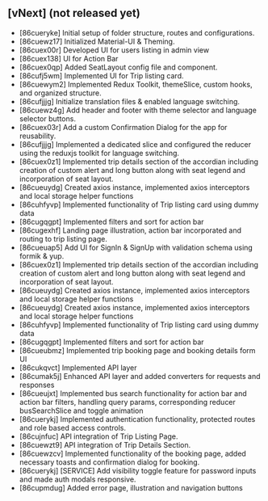 ## [vNext] (not released yet)

-   [86cueryke] Initial setup of folder structure, routes and configurations.
-   [86cuewz17] Initialized Material-UI & Theming.
-   [86cuex00r] Developed UI for users listing in admin view
-   [86cuex138] UI for Action Bar
-   [86cuex0qp] Added SeatLayout config file and component.
-   [86cufj5wm] Implemented UI for Trip listing card.
-   [86cuewym2] Implemented Redux Toolkit, themeSlice, custom hooks, and organized structure.
-   [86cufjjjg] Initialize translation files & enabled language switching.
-   [86cuewz4g] Add header and footer with theme selector and language selector buttons.
-   [86cuex03r] Add a custom Confirmation Dialog for the app for reusability.
-   [86cufjjjg] Implemented a dedicated slice and configured the reducer using the reduxjs toolkit for language switching.
-   [86cuex0z1] Implemented trip details section of the accordian including creation of custom alert and long button along with seat legend and incorporation of seat layout.
-   [86cueuydg] Created axios instance, implemented axios interceptors and local storage helper functions
-   [86cuhfyvp] Implemented functionality of Trip listing card using dummy data
-   [86cugqgpt] Implemented filters and sort for action bar
-   [86cugexhf] Landing page illustration, action bar incorporated and routing to trip listing page.
-   [86cueuap5] Add UI for SignIn & SignUp with validation schema using formik & yup.
-   [86cuex0z1] Implemented trip details section of the accordian including creation of custom alert and long button along with seat legend and incorporation of seat layout.
-   [86cueuydg] Created axios instance, implemented axios interceptors and local storage helper functions
-   [86cueuydg] Created axios instance, implemented axios interceptors and local storage helper functions
-   [86cuhfyvp] Implemented functionality of Trip listing card using dummy data
-   [86cugqgpt] Implemented filters and sort for action bar
-   [86cueubmz] Implemented trip booking page and booking details form UI
-   [86cukqvct] Implemented API layer
-   [86cumak5j] Enhanced API layer and added converters for requests and responses
-   [86cueujxt] Implemented bus search functionality for action bar and action bar filters, handling query params, corresponding reducer busSearchSlice and toggle animation
-   [86cuerykj] Implemented authentication functionality, protected routes and role based access controls.
-   [86cujnfuc] API integration of Trip Listing Page.
-   [86cuewzt9] API integration of Trip Details Section.
-   [86cuewzcv] Implemented functionality of the booking page, added necessary toasts and confirmation dialog for booking.
-   [86cuerykj] [SERVICE] Add visibility toggle feature for password inputs and made auth modals responsive.
-   [86cupmdug] Added error page, illustration and navigation buttons
